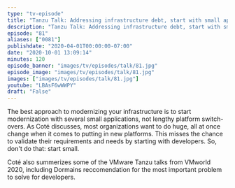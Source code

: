 ```yaml
---
type: "tv-episode"
title: "Tanzu Talk: Addressing infrastructure debt, start with small apps"
description: "Tanzu Talk: Addressing infrastructure debt, start with small apps"
episode: "81"
aliases: ["0081"]
publishdate: "2020-04-01T00:00:00-07:00"
date: "2020-10-01 13:09:14"
minutes: 120
episode_banner: "images/tv/episodes/talk/81.jpg"
episode_image: "images/tv/episodes/talk/81.jpg"
images: ["images/tv/episodes/talk/81.jpg"]
youtube: "LBAsF6wWWPY"
draft: "False"
---
```


The best approach to modernizing your infrastructure is to start modernization with several small applications, not lengthy platform switch-overs. As Coté discusses, most organizations want to do huge, all at once change when it comes to putting in new platforms. This misses the chance to validate their requirements and needs by starting with developers. So, don't do that: start small.

Coté also summerizes some of the VMware Tanzu talks from VMworld 2020, including Dormains reccomendation for the most important problem to solve for developers.